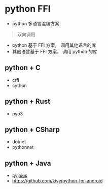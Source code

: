 # python FFI

- python 多语言混编方案

> 双向调用

- python 基于 FFI 方案， 调用其他语言的库
- 其他语言基于 FFI 方案， 调用 python 的库

## python + C

- cffi
- cython

## python + Rust

- pyo3

## python + CSharp

- dotnet
- pythonnet

## python + Java

- [pyjnius](https://github.com/kivy/pyjnius)
- <https://github.com/kivy/python-for-android>
